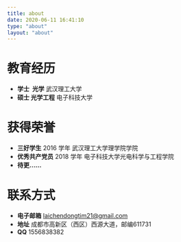 ```yaml
---
title: about
date: 2020-06-11 16:41:10
type: "about"
layout: "about"
---
```



# 教育经历
* <b>学士  光学</b>
武汉理工大学
* <b>硕士  光学工程</b>
电子科技大学

# 获得荣誉

* <b>三好学生</b>
2016 学年 武汉理工大学理学院学院
* <b>优秀共产党员</b>
2018 学年 电子科技大学光电科学与工程学院
* <b>待更......</b>


# 联系方式
* <b>电子邮箱</b>
laichendongtim21@gmail.com
* <b>地址</b>
成都市高新区（西区）西源大道，邮编611731   
* <b>QQ</b>
1556838382